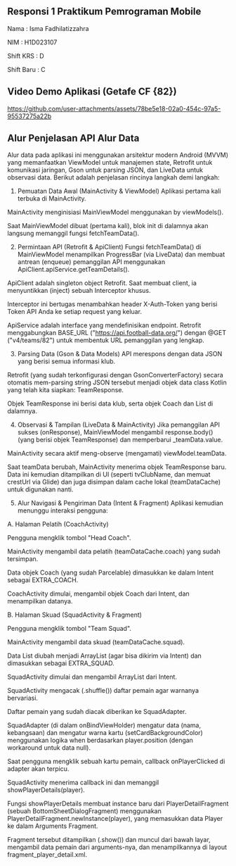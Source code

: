 ## Responsi 1 Praktikum Pemrograman Mobile
Nama       : Isma Fadhilatizzahra

NIM        : H1D023107

Shift KRS  : D

Shift Baru : C 

## Video Demo Aplikasi (Getafe CF {82})

https://github.com/user-attachments/assets/78be5e18-02a0-454c-97a5-95537275a22b

## Alur Penjelasan API Alur Data
Alur data pada aplikasi ini menggunakan arsitektur modern Android (MVVM) yang memanfaatkan ViewModel untuk manajemen state, Retrofit untuk komunikasi jaringan, Gson untuk parsing JSON, dan LiveData untuk observasi data.
Berikut adalah penjelasan rincinya langkah demi langkah:
1. Pemuatan Data Awal (MainActivity & ViewModel)
Aplikasi pertama kali terbuka di MainActivity.

MainActivity menginisiasi MainViewModel menggunakan by viewModels().

Saat MainViewModel dibuat (pertama kali), blok init di dalamnya akan langsung memanggil fungsi fetchTeamData().


2. Permintaan API (Retrofit & ApiClient)
Fungsi fetchTeamData() di MainViewModel menampilkan ProgressBar (via LiveData) dan membuat antrean (enqueue) pemanggilan API menggunakan ApiClient.apiService.getTeamDetails().

ApiClient adalah singleton object Retrofit. Saat membuat client, ia menyuntikkan (inject) sebuah Interceptor khusus.

Interceptor ini bertugas menambahkan header X-Auth-Token yang berisi Token API Anda ke setiap request yang keluar.

ApiService adalah interface yang mendefinisikan endpoint. Retrofit menggabungkan BASE_URL ("https://api.football-data.org/") dengan @GET ("v4/teams/82") untuk membentuk URL pemanggilan yang lengkap.


3. Parsing Data (Gson & Data Models)
API merespons dengan data JSON yang berisi semua informasi klub.

Retrofit (yang sudah terkonfigurasi dengan GsonConverterFactory) secara otomatis mem-parsing string JSON tersebut menjadi objek data class Kotlin yang telah kita siapkan: TeamResponse.

Objek TeamResponse ini berisi data klub, serta objek Coach dan List<Player> di dalamnya.


4. Observasi & Tampilan (LiveData & MainActivity)
Jika pemanggilan API sukses (onResponse), MainViewModel mengambil response.body() (yang berisi objek TeamResponse) dan memperbarui _teamData.value.

MainActivity secara aktif meng-observe (mengamati) viewModel.teamData.

Saat teamData berubah, MainActivity menerima objek TeamResponse baru. Data ini kemudian ditampilkan di UI (seperti tvClubName, dan memuat crestUrl via Glide) dan juga disimpan dalam cache lokal (teamDataCache) untuk digunakan nanti.


5. Alur Navigasi & Pengiriman Data (Intent & Fragment)
Aplikasi kemudian menunggu interaksi pengguna:

A. Halaman Pelatih (CoachActivity)

Pengguna mengklik tombol "Head Coach".

MainActivity mengambil data pelatih (teamDataCache.coach) yang sudah tersimpan.

Data objek Coach (yang sudah Parcelable) dimasukkan ke dalam Intent sebagai EXTRA_COACH.

CoachActivity dimulai, mengambil objek Coach dari Intent, dan menampilkan datanya.

B. Halaman Skuad (SquadActivity & Fragment)

Pengguna mengklik tombol "Team Squad".

MainActivity mengambil data skuad (teamDataCache.squad).

Data List<Player> diubah menjadi ArrayList<Player> (agar bisa dikirim via Intent) dan dimasukkan sebagai EXTRA_SQUAD.

SquadActivity dimulai dan mengambil ArrayList<Player> dari Intent.

SquadActivity mengacak (.shuffle()) daftar pemain agar warnanya bervariasi.

Daftar pemain yang sudah diacak diberikan ke SquadAdapter.

SquadAdapter (di dalam onBindViewHolder) mengatur data (nama, kebangsaan) dan mengatur warna kartu (setCardBackgroundColor) menggunakan logika when berdasarkan player.position (dengan workaround untuk data null).

Saat pengguna mengklik sebuah kartu pemain, callback onPlayerClicked di adapter akan terpicu.

SquadActivity menerima callback ini dan memanggil showPlayerDetails(player).

Fungsi showPlayerDetails membuat instance baru dari PlayerDetailFragment (sebuah BottomSheetDialogFragment) menggunakan PlayerDetailFragment.newInstance(player), yang memasukkan data Player ke dalam Arguments Fragment.

Fragment tersebut ditampilkan (.show()) dan muncul dari bawah layar, mengambil data pemain dari arguments-nya, dan menampilkannya di layout fragment_player_detail.xml.
